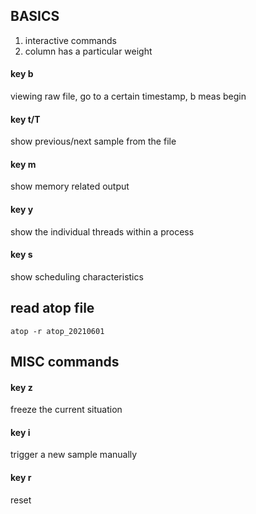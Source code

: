 ## BASICS
1. interactive commands
2. column has a particular weight

#### key b
viewing raw file, go to a certain timestamp, b meas begin

#### key t/T
show previous/next sample from the file

#### key m
show memory related output

#### key y
show the individual threads within a process

#### key s
show scheduling characteristics

## read atop file
```
atop -r atop_20210601
```

## MISC commands
#### key z
freeze the current situation

#### key i
trigger a new sample manually

#### key r
reset
